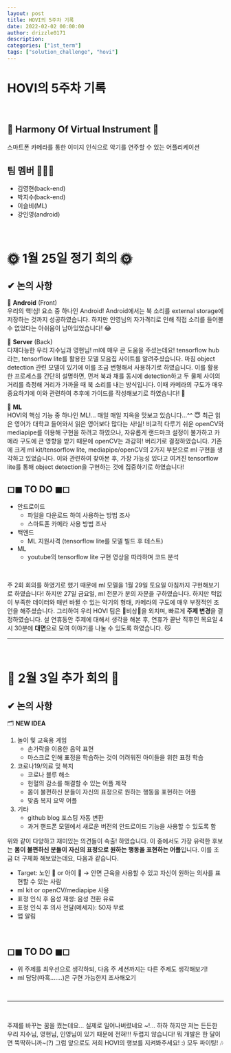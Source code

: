 ```yaml
---
layout: post
title: HOVI의 5주차 기록
date: 2022-02-02 00:00:00
author: drizzle0171
description:
categories: ["1st_term"]
tags: ["solution_challenge", "hovi"]
---
```


# HOVI의 5주차 기록

<br>

## 🥁 Harmony Of Virtual Instrument 🎹
스마트폰 카메라를 통한 이미지 인식으로 악기를 연주할 수 있는 어플리케이션

## 팀 멤버 🧑‍🤝‍🧑

-   김영현(back-end)
-   박지수(back-end)
-   이슬비(ML)
-   강인영(android)


<br>

# 🌞 1월 25일 정기 회의 🌞

## ✔ 논의 사항 

🌻 **Android** (Front)  
우리의 핵!심! 요소 중 하나인 Android! Android에서는 북 소리를 external storage에 저장하는 것까지 성공하였습니다. 하지만 인영님의 자가격리로 인해 직접 소리를 들어볼 수 없었다는 아쉬움이 남아있었습니다! 😂

🌼 **Server** (Back)  
다재다능한 우리 지수님과 영현님! ml에 매우 큰 도움을 주셨는데요! tensorflow hub라는, tensorflow lite를 활용한 모델 모음집 사이트를 알려주셨습니다. 마침 object detection 관련 모델이 있기에 이를 조금 변형해서 사용하기로 하였습니다. 이를 활용한 프로세스를 간단히 설명하면, 먼저 북과 채를 동시에 detection하고 두 물체 사이의 거리를 측정해 거리가 가까울 때 북 소리를 내는 방식입니다. 이때 카메라의 구도가 매우 중요하기에 이와 관련하여 추후에 가이드를 작성해보기로 하였습니다! 🧐

🌷 **ML**  
HOVI의 핵심 기능 중 하나인 ML!... 매일 매일 지옥을 맛보고 있습니다...^^ 😇 최근 읽은 영어가 대학교 들어와서 읽은 영어보다 많다는 사!실! 비교적 다루기 쉬운 openCV와 mediapipe를 이용해 구현을 하려고 하였으나, 자유롭게 랜드마크 설정이 불가하고 카메라 구도에 큰 영향을 받기 때문에 openCV는 과감히! 버리기로 결정하였습니다. 기존에 크게 ml kit/tensorflow lite, mediapipe/openCV의 2가지 부분으로 ml 구현을 생각하고 있었습니다. 이와 관련하여 찾아본 후, 가장 가능성 있다고 여겨진 tensorflow lite를 통해 object detection을 구현하는 것에 집중하기로 하였습니다!
<br>  

## ◻◼ TO DO ◼◻
- 안드로이드
	- 파일을 다운로드 하여 사용하는 방법 조사
    - 스마트폰 카메라 사용 방법 조사
- 백엔드
	- ML 지원사격 (tensorflow lite를 모델 빌드 후 테스트)
- ML
	- youtube의 tensorflow lite 구현 영상을 따라하며 코드 분석
    

<br>


주 2회 회의를 하였기로 했기 때문에 ml 모델을 1월 29일 토요일 아침까지 구현해보기로 하였습니다! 하지만 27일 금요일, ml 전문가 분의 자문을 구하였습니다. 하지만 턱없이 부족한 데이터와 매번 바뀔 수 있는 악기의 형태, 카메라의 구도에 매우 부정적인 조언을 해주셨습니다. 그리하여 우리 HOVI 팀은 🚨비상🚨을 외치며, 빠르게 **주제 변경**을 결정하였습니다. 설 연휴동안 주제에 대해서 생각을 해본 후, 연휴가 끝난 직후인 목요일 4시 30분에 **대면**으로 모여 이야기를 나눌 수 있도록 하였습니다. 😼


---
<br>



# 🌝 2월 3일 추가 회의 🌝

## ✔ 논의 사항 

🗂 **NEW IDEA**
1. 놀이 및 교육용 게임 
    - 손가락을 이용한 음악 표현
    - 마스크로 인해 표정을 학습하는 것이 어려워진 아이들을 위한 표정 학습
2. 코로나19/의료 및 복지
    - 코로나 블루 해소
    - 헌혈의 감소를 해결할 수 있는 어플 제작
    - 몸이 불편하신 분들이 자신의 표정으로 원하는 행동을 표현하는 어플
    - 맞춤 복지 요약 어플
3. 기타
    - github blog 포스팅 자동 변환
    - 과거 핸드폰 모델에서 새로운 버전의 안드로이드 기능을 사용할 수 있도록 함

위와 같이 다양하고 재미있는 의견들이 속출! 하였습니다. 이 중에서도 가장 유력한 후보는 **몸이 불편하신 분들이 자신의 표정으로 원하는 행동을 표현하는 어플**입니다. 이를 조금 더 구체화 해보았는데요, 다음과 같습니다.

- Target: 노인 👴 or 아이 👶 → 안면 근육을 사용할 수 있고 자신이 원하는 의사를 표현할 수 있는 사람
- ml kit or openCV/mediapipe 사용
- 표정 인식 후 음성 재생: 음성 전환 유료
- 표정 인식 후 의사 전달(메세지): 50자 무료
- 앱 알림

<br>  

## ◻◼ TO DO ◼◻

- 위 주제를 최우선으로 생각하되, 다음 주 세션까지는 다른 주제도 생각해보기!
- ml 담당(따흑.......)은 구현 가능한지 조사해오기

<br>

---
<br>

주제를 바꾸는 꿈을 꿨는데요... 실제로 일어나버렸네요 ~!... 하하 하지만 저는 든든한 우리 지수님, 영현님, 인영님이 있기 때문에 전혀!!! 두렵지 않습니다! 뭐 개발은 한 달이면 뚝딱하니까~(?) 그럼 앞으로도 저희 HOVI의 행보를 지켜봐주세요! :) 모두 파이팅! 🎶

<br>